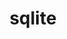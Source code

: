 ---
title: "sqlite"
layout: cache
categories: [package, v0.19]
meta: {"versions": ["3.39.4"], "compilers": ["gcc@7.3.1"], "oss": ["amzn2"], "platforms": ["linux"], "targets": ["aarch64"], "stacks": ["aws-ahug-aarch64", "aws-isc-aarch64", "radiuss-aws-aarch64"], "num_specs": 1, "num_specs_by_stack": {"radiuss-aws-aarch64": 1, "aws-isc-aarch64": 1, "aws-ahug-aarch64": 1}}
spec_details: [{"hash": "zwfufyhi3rljiw2etvk6hb6d2jwzwejo", "compiler": "gcc@7.3.1", "versions": ["3.39.4"], "os": "amzn2", "platform": "linux", "target": "aarch64", "variants": ["build_system=autotools", "+column_metadata", "+dynamic_extensions", "+fts", "~functions", "+rtree"], "stacks": ["radiuss-aws-aarch64", "aws-isc-aarch64", "aws-ahug-aarch64"], "size": "-", "tarball": "https://binaries.spack.io/releases/v0.19/build_cache/linux-amzn2-aarch64/gcc-7.3.1/sqlite-3.39.4/linux-amzn2-aarch64-gcc-7.3.1-sqlite-3.39.4-zwfufyhi3rljiw2etvk6hb6d2jwzwejo.spack"}]
---